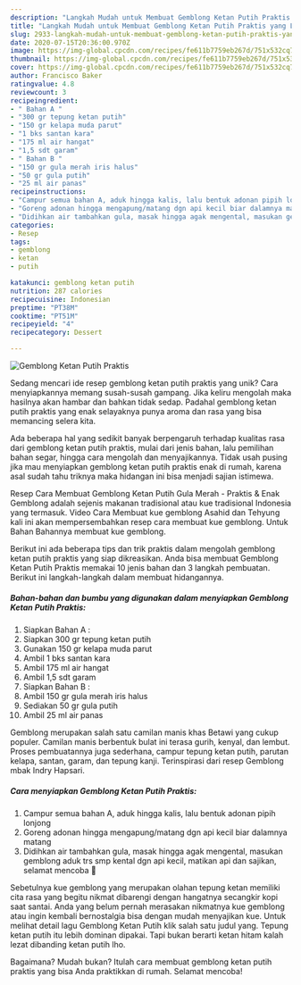 ```yaml
---
description: "Langkah Mudah untuk Membuat Gemblong Ketan Putih Praktis yang Lezat"
title: "Langkah Mudah untuk Membuat Gemblong Ketan Putih Praktis yang Lezat"
slug: 2933-langkah-mudah-untuk-membuat-gemblong-ketan-putih-praktis-yang-lezat
date: 2020-07-15T20:36:00.970Z
image: https://img-global.cpcdn.com/recipes/fe611b7759eb267d/751x532cq70/gemblong-ketan-putih-praktis-foto-resep-utama.jpg
thumbnail: https://img-global.cpcdn.com/recipes/fe611b7759eb267d/751x532cq70/gemblong-ketan-putih-praktis-foto-resep-utama.jpg
cover: https://img-global.cpcdn.com/recipes/fe611b7759eb267d/751x532cq70/gemblong-ketan-putih-praktis-foto-resep-utama.jpg
author: Francisco Baker
ratingvalue: 4.8
reviewcount: 3
recipeingredient:
- " Bahan A "
- "300 gr tepung ketan putih"
- "150 gr kelapa muda parut"
- "1 bks santan kara"
- "175 ml air hangat"
- "1,5 sdt garam"
- " Bahan B "
- "150 gr gula merah iris halus"
- "50 gr gula putih"
- "25 ml air panas"
recipeinstructions:
- "Campur semua bahan A, aduk hingga kalis, lalu bentuk adonan pipih lonjong"
- "Goreng adonan hingga mengapung/matang dgn api kecil biar dalamnya matang"
- "Didihkan air tambahkan gula, masak hingga agak mengental, masukan gemblong aduk trs smp kental dgn api kecil, matikan api dan sajikan, selamat mencoba 🤩"
categories:
- Resep
tags:
- gemblong
- ketan
- putih

katakunci: gemblong ketan putih 
nutrition: 287 calories
recipecuisine: Indonesian
preptime: "PT38M"
cooktime: "PT51M"
recipeyield: "4"
recipecategory: Dessert

---
```



![Gemblong Ketan Putih Praktis](https://img-global.cpcdn.com/recipes/fe611b7759eb267d/751x532cq70/gemblong-ketan-putih-praktis-foto-resep-utama.jpg)

Sedang mencari ide resep gemblong ketan putih praktis yang unik? Cara menyiapkannya memang susah-susah gampang. Jika keliru mengolah maka hasilnya akan hambar dan bahkan tidak sedap. Padahal gemblong ketan putih praktis yang enak selayaknya punya aroma dan rasa yang bisa memancing selera kita.

Ada beberapa hal yang sedikit banyak berpengaruh terhadap kualitas rasa dari gemblong ketan putih praktis, mulai dari jenis bahan, lalu pemilihan bahan segar, hingga cara mengolah dan menyajikannya. Tidak usah pusing jika mau menyiapkan gemblong ketan putih praktis enak di rumah, karena asal sudah tahu triknya maka hidangan ini bisa menjadi sajian istimewa.

Resep Cara Membuat Gemblong Ketan Putih Gula Merah - Praktis &amp; Enak Gemblong adalah sejenis makanan tradisional atau kue tradisional Indonesia yang termasuk. Video Cara Membuat kue gemblong Asahid dan Tehyung kali ini akan mempersembahkan resep cara membuat kue gemblong. Untuk Bahan Bahannya membuat kue gemblong.


Berikut ini ada beberapa tips dan trik praktis dalam mengolah gemblong ketan putih praktis yang siap dikreasikan. Anda bisa membuat Gemblong Ketan Putih Praktis memakai 10 jenis bahan dan 3 langkah pembuatan. Berikut ini langkah-langkah dalam membuat hidangannya.

<!--inarticleads1-->

##### Bahan-bahan dan bumbu yang digunakan dalam menyiapkan Gemblong Ketan Putih Praktis:

1. Siapkan  Bahan A :
1. Siapkan 300 gr tepung ketan putih
1. Gunakan 150 gr kelapa muda parut
1. Ambil 1 bks santan kara
1. Ambil 175 ml air hangat
1. Ambil 1,5 sdt garam
1. Siapkan  Bahan B :
1. Ambil 150 gr gula merah iris halus
1. Sediakan 50 gr gula putih
1. Ambil 25 ml air panas


Gemblong merupakan salah satu camilan manis khas Betawi yang cukup populer. Camilan manis berbentuk bulat ini terasa gurih, kenyal, dan lembut. Proses pembuatannya juga sederhana, campur tepung ketan putih, parutan kelapa, santan, garam, dan tepung kanji. Terinspirasi dari resep Gemblong mbak Indry Hapsari. 

<!--inarticleads2-->

##### Cara menyiapkan Gemblong Ketan Putih Praktis:

1. Campur semua bahan A, aduk hingga kalis, lalu bentuk adonan pipih lonjong
1. Goreng adonan hingga mengapung/matang dgn api kecil biar dalamnya matang
1. Didihkan air tambahkan gula, masak hingga agak mengental, masukan gemblong aduk trs smp kental dgn api kecil, matikan api dan sajikan, selamat mencoba 🤩


Sebetulnya kue gemblong yang merupakan olahan tepung ketan memiliki cita rasa yang begitu nikmat dibarengi dengan hangatnya secangkir kopi saat santai. Anda yang belum pernah merasakan nikmatnya kue gemblong atau ingin kembali bernostalgia bisa dengan mudah menyajikan kue. Untuk melihat detail lagu Gemblong Ketan Putih klik salah satu judul yang. Tepung ketan putih itu lebih dominan dipakai. Tapi bukan berarti ketan hitam kalah lezat dibanding ketan putih lho. 

Bagaimana? Mudah bukan? Itulah cara membuat gemblong ketan putih praktis yang bisa Anda praktikkan di rumah. Selamat mencoba!
